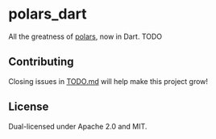 # polars_dart

All the greatness of [polars](https://www.pola.rs), now in Dart. TODO

## Contributing

Closing issues in [TODO.md](TODO.md) will help make this project grow!

## License

Dual-licensed under Apache 2.0 and MIT.